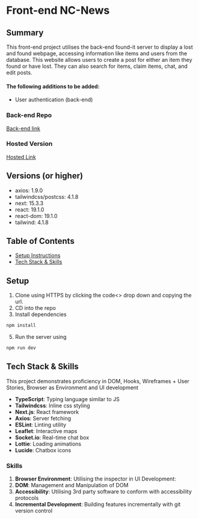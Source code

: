 # Front-end NC-News
## Summary
This front-end project utilises the back-end found-it server to display a lost and found webpage, accessing information like items and users from the database. This website allows users to create a post for either an item they found or have lost. They can also search for items, claim items, chat, and edit posts.
#### The following additions to be added:
- User authentication (back-end)

### Back-end Repo
[Back-end link](https://github.com/Team-423/foundit-backend)

### Hosted Version
[Hosted Link](https://see-it-post-it-foundit.netlify.app/)

## Versions (or higher)
- axios: 1.9.0
- tailwindcss/postcss: 4.1.8
- next: 15.3.3
- react: 19.1.0
- react-dom: 19.1.0
- tailwind: 4.1.8

## Table of Contents

- [Setup Instructions](#setup)
- [Tech Stack & Skills](#tech-stack--skills)

## Setup

1. Clone using HTTPS by clicking the code<> drop down and copying the url.
2. CD into the repo
3. Install dependencies
```zsh
npm install
```
5. Run the server using
```zsh
npm run dev
```

## Tech Stack & Skills

This project demonstrates proficiency in DOM, Hooks, Wireframes + User Stories, Browser as Environment and UI development

- **TypeScript**: Typing language similar to JS
- **Tailwindcss**: Inline css styling
- **Next.js**: React framework
- **Axios**: Server fetching
- **ESLint**: Linting utility
- **Leaflet**: Interactive maps
- **Socket.io**: Real-time chat box
- **Lottie**: Loading animations
- **Lucide**: Chatbox icons 

### Skills

1. **Browser Environment**: Utilising the inspector in UI Development:
2. **DOM**: Management and Manipulation of DOM 
3. **Accessibility**: Utilising 3rd party software to conform with accessibility protocols
4. **Incremental Development**: Building features incrementally with git version control

